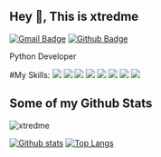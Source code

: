 ## Hey 👋, This is xtredme
[![Gmail Badge](https://img.shields.io/badge/-apply.powder.0p@icloud.com-c14438?style=flat&logo=Gmail&logoColor=white&link=mailto:apply.powder.0p@icloud.com)](mailto:apply.powder.0p@icloud.com) [![Github Badge](https://img.shields.io/badge/-xtredme-grey?style=flat&logo=github&logoColor=white&link=https://github.com/xtredme/)](https://www.github.com/xtredme/) <p align='left'>Python Developer</p>

#My Skills:
![](https://img.shields.io/badge/Python-blue?logo=python&logoColor=white&link=https%3A%2F%2Fwww.python.org)
![](https://img.shields.io/badge/Django-green?logo=Django&logoColor=black)
![](https://img.shields.io/badge/Docker-blue?logo=Docker&logoColor=white)
![](https://img.shields.io/badge/Aiogram-white?logo=Telegram&logoColor=White)
![](https://img.shields.io/badge/PostgreSQL-white?logo=PostgreSQL&logoColor=black)
![](https://img.shields.io/badge/HTML-%23825768?logo=HTML&logoColor=White)
![](https://img.shields.io/badge/CSS-%23577f82?logo=CSS&logoColor=White)
![](https://img.shields.io/badge/Autocad-%23871720?logo=Autocad&logoColor=White)


## Some of my Github Stats
<p align=left> <img src=https://komarev.com/ghpvc/?username=xtredme alt=xtredme /> </p>

[![Github stats](https://github-readme-stats.vercel.app/api?username=xtredme&show_icons=true&include_all_commits=true)](https://github.com/xtredme/github-readme-stats)
[![Top Langs](https://github-readme-stats.vercel.app/api/top-langs/?username=xtredme&layout=compact)](https://github.com/xtredme/github-readme-stats)

